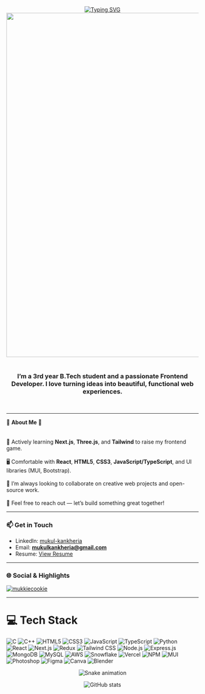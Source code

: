 <div align="center">
  <a href="https://git.io/typing-svg">
    <img src="https://readme-typing-svg.herokuapp.com?font=Fira+Code&weight=600&size=26&pause=1000&color=5FF727&background=FE67FF00&center=true&vCenter=true&width=600&lines=%F0%9F%91%8B+Hey+there!+I%27m+Mukul+Kankheria+%F0%9F%92%BB;Frontend+Developer" alt="Typing SVG" />
  </a>
  <img src="https://cdna.artstation.com/p/assets/images/images/025/789/352/original/pixel-jeff-galaxy-far-far-away.gif?1586928273" width="900" />
  <br/><br/>
  <h3>
    I’m a 3rd year B.Tech student and a passionate Frontend Developer.  
    I love turning ideas into beautiful, functional web experiences.
  </h3>
</div>
<br/><hr/>

🚀 **About Me** 🚀  
<br/>  
🌱 Actively learning **Next.js**, **Three.js**, and **Tailwind** to raise my frontend game.<br/>  
🖥️ Comfortable with **React**, **HTML5**, **CSS3**, **JavaScript/TypeScript**, and UI libraries (MUI, Bootstrap).<br/>  
🎯 I’m always looking to collaborate on creative web projects and open-source work.<br/>  
🤝 Feel free to reach out — let’s build something great together!  

---

### 📫 Get in Touch  
- LinkedIn: [mukul-kankheria](https://www.linkedin.com/in/mukul-kankheria-768186225/)  
- Email: **mukulkankheria@gmail.com**  
- Resume: [View Resume](https://drive.google.com/file/d/1WCEGgyYiSK7W6QjRDyvJ6jbk_EeKocNS/view?usp=drive_link)  

---

### 🌐 Social & Highlights  
<p align="left">  
  <a href="https://github.com/ryo-ma/github-profile-trophy"><img src="https://github-profile-trophy.vercel.app/?username=mukkiecookie" alt="mukkiecookie" /></a>  
</p>

---

# 💻 Tech Stack
![C](https://img.shields.io/badge/C-%2300599C.svg?style=plastic&logo=c&logoColor=white) 
![C++](https://img.shields.io/badge/C++-%2300599C.svg?style=plastic&logo=c%2B%2B&logoColor=white) 
![HTML5](https://img.shields.io/badge/HTML5-%23E34F26.svg?style=plastic&logo=html5&logoColor=white) 
![CSS3](https://img.shields.io/badge/CSS3-%231572B6.svg?style=plastic&logo=css3&logoColor=white) 
![JavaScript](https://img.shields.io/badge/JavaScript-%23323330.svg?style=plastic&logo=javascript&logoColor=%23F7DF1E) 
![TypeScript](https://img.shields.io/badge/TypeScript-%23007ACC.svg?style=plastic&logo=typescript&logoColor=white) 
![Python](https://img.shields.io/badge/Python-3670A0?style=plastic&logo=python&logoColor=ffdd54) 
![React](https://img.shields.io/badge/React-%2320232a.svg?style=plastic&logo=react&logoColor=%2361DAFB) 
![Next.js](https://img.shields.io/badge/Next-black?style=plastic&logo=next.js&logoColor=white) 
![Redux](https://img.shields.io/badge/Redux-%23593d88.svg?style=plastic&logo=redux&logoColor=white) 
![Tailwind CSS](https://img.shields.io/badge/TailwindCSS-%2338B2AC.svg?style=plastic&logo=tailwind-css&logoColor=white) 
![Node.js](https://img.shields.io/badge/Node.js-6DA55F?style=plastic&logo=node.js&logoColor=white) 
![Express.js](https://img.shields.io/badge/Express.js-%23404d59.svg?style=plastic&logo=express&logoColor=%2361DAFB) 
![MongoDB](https://img.shields.io/badge/MongoDB-%234ea94b.svg?style=plastic&logo=mongodb&logoColor=white) 
![MySQL](https://img.shields.io/badge/MySQL-%2300f.svg?style=plastic&logo=mysql&logoColor=white) 
![AWS](https://img.shields.io/badge/AWS-%23232F3E.svg?style=plastic&logo=amazon-aws&logoColor=FF9900) 
![Snowflake](https://img.shields.io/badge/Snowflake-0099F9.svg?style=plastic&logo=snowflake&logoColor=white) 
![Vercel](https://img.shields.io/badge/Vercel-%23000000.svg?style=plastic&logo=vercel&logoColor=white) 
![NPM](https://img.shields.io/badge/NPM-%23000000.svg?style=plastic&logo=npm&logoColor=white) 
![MUI](https://img.shields.io/badge/MUI-%230081CB.svg?style=plastic&logo=material-ui&logoColor=white) 
![Photoshop](https://img.shields.io/badge/Photoshop-%231899DB.svg?style=plastic&logo=adobe-photoshop&logoColor=white) 
![Figma](https://img.shields.io/badge/Figma-%23F24E1E.svg?style=plastic&logo=figma&logoColor=white) 
![Canva](https://img.shields.io/badge/Canva-%2300C4CC.svg?style=plastic&logo=canva&logoColor=white) 
![Blender](https://img.shields.io/badge/Blender-%23000000.svg?style=plastic&logo=blender&logoColor=F5792A)

<!-- Snake Game Repo View -->

<div align="center">
  <img src="https://profile-readme-generator.com/assets/snake.svg" alt="Snake animation" />
</div>

<p align="center">
  <img src="https://github-readme-stats.vercel.app/api?username=mukkiecookie&show_icons=true&locale=en" alt="GitHub stats" />
</p>
